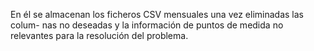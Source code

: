 En él se almacenan los ficheros CSV mensuales una vez eliminadas las colum-
nas no deseadas y la información de puntos de medida no relevantes para la resolución
del problema.
